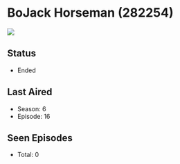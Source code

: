 # BoJack Horseman (282254)

<img src="https://dg31sz3gwrwan.cloudfront.net/poster/282254/1031578-0-optimized.jpg" />

## Status
* Ended
## Last Aired
* Season: 6
* Episode: 16
## Seen Episodes
* Total: 0
